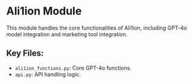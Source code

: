 # Ali1ion Module
This module handles the core functionalities of Ali1ion, including GPT-4o model integration and marketing tool integration.

## Key Files:
- `ali1ion_functions.py`: Core GPT-4o functions.
- `api.py`: API handling logic.
